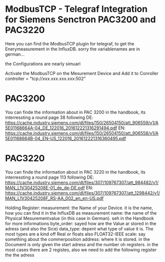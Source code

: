 # ModbusTCP - Telegraf Integration for Siemens Senctron PAC3200 and PAC3220

Here you can find the ModbusTCP plugin for telegraf, to get the Enerymeasurement in the InfluxDB.
sorry the variablenames are in german...

the Configurations are nearly simuarl

 Activate the ModbusTCP on the Mesurement Device and Add it to Conroller
 controller = "tcp://xxx.xxx.xxx.xxx:502" 

# PAC3200
 You can finde the information about in PAC 3200 in the handbook, its interressting a round page 38 following
DE: https://cache.industry.siemens.com/dl/files/150/26504150/att_906559/v1/A5E01168664A-04_DE_122016_201612221316291494.pdf
EN: https://cache.industry.siemens.com/dl/files/150/26504150/att_906558/v1/A5E01168664B-04_EN-US_122016_201612221316360495.pdf
# PAC3220
 You can finde the information about in PAC 3220 in the handbook, its interressting a round page 113 following
DE: https://cache.industry.siemens.com/dl/files/307/109767307/att_984482/v1/MAN_L1V30425208E-01_de_de-DE.pdf
EN: https://cache.industry.siemens.com/dl/files/307/109767307/att_1298442/v1/MAN_L1V30425208F_RS-AA_002_en_en-US.pdf

 Holding Register:
 measurement: the Name of your Device. it is the name, how you can find it in the InfluxDB as measurement
 name: the name of the Physical Mesurementvalue (in this case in German). seh in the Handbook for more informations
 byte_order: sayed how are the Value ar stored in the adress (and also the Sice)
 data_type: depent what type of value it is. The most types are a kind off Real or floats also FLOAT32-IEEE
 scale: say something about the commerposition
 address: where it is stored. in the Document is only given the start adress and the number oh registers. in the most cases there are 2 registes, also we need to add the following register the the adress
